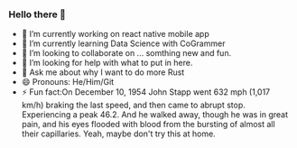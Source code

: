 ### Hello there 👋

- 🔭 I’m currently working on react native mobile app
- 🌱 I’m currently learning Data Science with CoGrammer
- 👯 I’m looking to collaborate on ... somthing new and fun. 
- 🤔 I’m looking for help with what to put in here.
- 💬 Ask me about why I want to do more Rust
- 😄 Pronouns: He/Him/Git
- ⚡ Fun fact:On December 10, 1954 John Stapp went 632 mph (1,017 km/h) braking the last speed, and then came to abrupt stop. Experiencing a peak 46.2. And he walked away, though he was in great pain, and his eyes flooded with blood from the bursting of almost all their capillaries. Yeah, maybe don't try this at home. 


